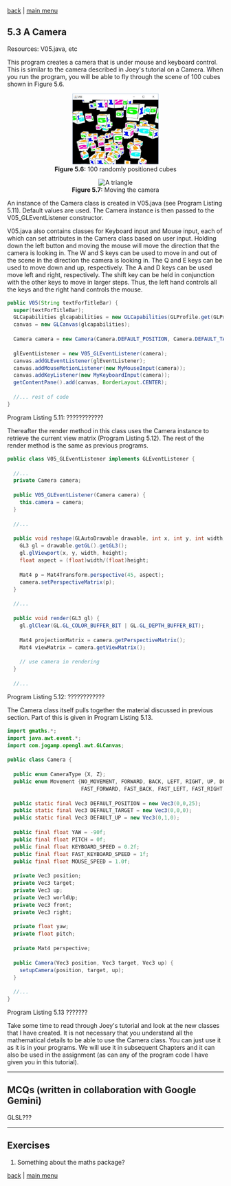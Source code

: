 [back](ch5.md) | [main menu](../README.md)
 
## 5.3 A Camera

Resources: V05.java, etc

This program creates a camera that is under mouse and keyboard control. This is similar to the camera described in Joey's tutorial on a Camera. When you run the program, you will be able to fly through the scene of 100 cubes shown in Figure 5.6.

<p align="center">
  <img src="ch5_img/ch5_2_100_random_cubes.jpg" alt="A  triangle" width="200"><br>
  <strong>Figure 5.6:</strong> 100 randomly positioned cubes
</p>

<p align="center">
  <img src="ch5_img/ch5_3_camera.mp4" alt="A  triangle" width="200"><br>
  <strong>Figure 5.7:</strong> Moving the camera
</p>

An instance of the Camera class is created in V05.java (see Program Listing 5.11). Default values are used. The Camera instance is then passed to the V05_GLEventListener constructor. 

V05.java also contains classes for Keyboard input and Mouse input, each of which can set attributes in the Camera class based on user input. Holding down the left button and moving the mouse will move the direction that the camera is looking in. The W and S keys can be used to move in and out of the scene in the direction the camera is looking in. The Q and E keys can be used to move down and up, respectively. The A and D keys can be used move left and right, respectively. The shift key can be held in conjunction with the other keys to move in larger steps. Thus, the left hand controls all the keys and the right hand controls the mouse.

```java
public V05(String textForTitleBar) {
  super(textForTitleBar);
  GLCapabilities glcapabilities = new GLCapabilities(GLProfile.get(GLProfile.GL3));
  canvas = new GLCanvas(glcapabilities);
  
  Camera camera = new Camera(Camera.DEFAULT_POSITION, Camera.DEFAULT_TARGET, Camera.DEFAULT_UP);
  
  glEventListener = new V05_GLEventListener(camera);
  canvas.addGLEventListener(glEventListener);
  canvas.addMouseMotionListener(new MyMouseInput(camera));
  canvas.addKeyListener(new MyKeyboardInput(camera));
  getContentPane().add(canvas, BorderLayout.CENTER);

  //... rest of code
}
```

Program Listing 5.11: ????????????

Thereafter the render method in this class uses the Camera instance to retrieve the current view matrix (Program Listing 5.12). The rest of the render method is the same as previous programs.

```java
public class V05_GLEventListener implements GLEventListener {
  
  //...
  private Camera camera;
    
  public V05_GLEventListener(Camera camera) {
    this.camera = camera;
  }

  //...

  public void reshape(GLAutoDrawable drawable, int x, int y, int width, int height) {
    GL3 gl = drawable.getGL().getGL3();
    gl.glViewport(x, y, width, height);
    float aspect = (float)width/(float)height;

    Mat4 p = Mat4Transform.perspective(45, aspect);
    camera.setPerspectiveMatrix(p);
  }

  //...

  public void render(GL3 gl) {
    gl.glClear(GL.GL_COLOR_BUFFER_BIT | GL.GL_DEPTH_BUFFER_BIT);

    Mat4 projectionMatrix = camera.getPerspectiveMatrix();
    Mat4 viewMatrix = camera.getViewMatrix();  

    // use camera in rendering
  }

  //...
```

Program Listing 5.12: ????????????

The Camera class itself pulls together the material discussed in previous section. Part of this is given in Program Listing 5.13.

```java
import gmaths.*;
import java.awt.event.*;
import com.jogamp.opengl.awt.GLCanvas;

public class Camera {
  
  public enum CameraType {X, Z};
  public enum Movement {NO_MOVEMENT, FORWARD, BACK, LEFT, RIGHT, UP, DOWN,  
                        FAST_FORWARD, FAST_BACK, FAST_LEFT, FAST_RIGHT, FAST_UP, FAST_DOWN};
  
  public static final Vec3 DEFAULT_POSITION = new Vec3(0,0,25);
  public static final Vec3 DEFAULT_TARGET = new Vec3(0,0,0);
  public static final Vec3 DEFAULT_UP = new Vec3(0,1,0);

  public final float YAW = -90f;
  public final float PITCH = 0f;
  public final float KEYBOARD_SPEED = 0.2f;
  public final float FAST_KEYBOARD_SPEED = 1f;
  public final float MOUSE_SPEED = 1.0f;
  
  private Vec3 position;
  private Vec3 target;
  private Vec3 up;
  private Vec3 worldUp;
  private Vec3 front;
  private Vec3 right;
  
  private float yaw;
  private float pitch;
  
  private Mat4 perspective;

  public Camera(Vec3 position, Vec3 target, Vec3 up) {
    setupCamera(position, target, up);
  }

  //...
}
```

Program Listing 5.13 ???????

Take some time to read through Joey's tutorial and look at the new classes that I have created. It is not necessary that you understand all the mathematical details to be able to use the Camera class. You can just use it as it is in your programs. We will use it in subsequent Chapters and it can also be used in the assignment (as can any of the program code I have given you in this tutorial).

---

## MCQs (written in collaboration with Google Gemini)

GLSL???

---

## Exercises

1. Something about the maths package?


[back](ch5.md) | [main menu](../README.md)